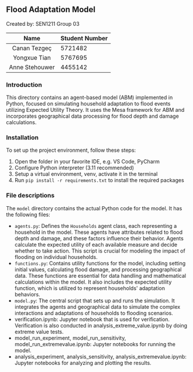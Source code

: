 ## Flood Adaptation Model
Created by: SEN1211 Group 03

|        Name        | Student Number |
|:------------------:|:--------|
|    Canan Tezgeç    | 5721482 |
|     Yongxue Tian   | 5767695 |
|   Anne Stehouwer   | 4455142 |

 
### Introduction
This directory contains an agent-based model (ABM) implemented in Python, focused on simulating household adaptation to flood events utilizing Expected Utility Theory. It uses the Mesa framework for ABM and incorporates geographical data processing for flood depth and damage calculations.

### Installation
To set up the project environment, follow these steps:
1. Open the folder in your favorite IDE, e.g. VS Code, PyCharm
2. Configure Python interpreter (3.11 recommended)
3. Setup a virtual environment, venv, activate it in the terminal
4. Run ```pip install -r requirements.txt``` to install the required packages

### File descriptions
The `model` directory contains the actual Python code for the model. It has the following files:
- `agents.py`: Defines the `Households` agent class, each representing a household in the model. These agents have attributes related to flood depth and damage, and these factors influence their behavior. Agents calculate the expected utility of each available measure and decide whether to take action. This script is crucial for modeling the impact of flooding on individual households.
- `functions.py`: Contains utility functions for the model, including setting initial values, calculating flood damage, and processing geographical data. These functions are essential for data handling and mathematical calculations within the model. It also includes the expected utility function, which is utilized to represent households' adaptation behaviors.
- `model.py`: The central script that sets up and runs the simulation. It integrates the agents and geographical data to simulate the complex interactions and adaptations of households to flooding scenarios.
- verification.ipynb: Jupyter notebook that is used for verification. Verification is also conducted in analysis_extreme_value.ipynb by doing extreme value tests.
- model_run_experiment, model_run_sensitivity, model_run_extremevalue.ipynb: Jupyter notebooks for running the model. 
- analysis_experiment,  analysis_sensitivity,  analysis_extremevalue.ipynb: Jupyter notebooks for analyzing and plotting the results.


